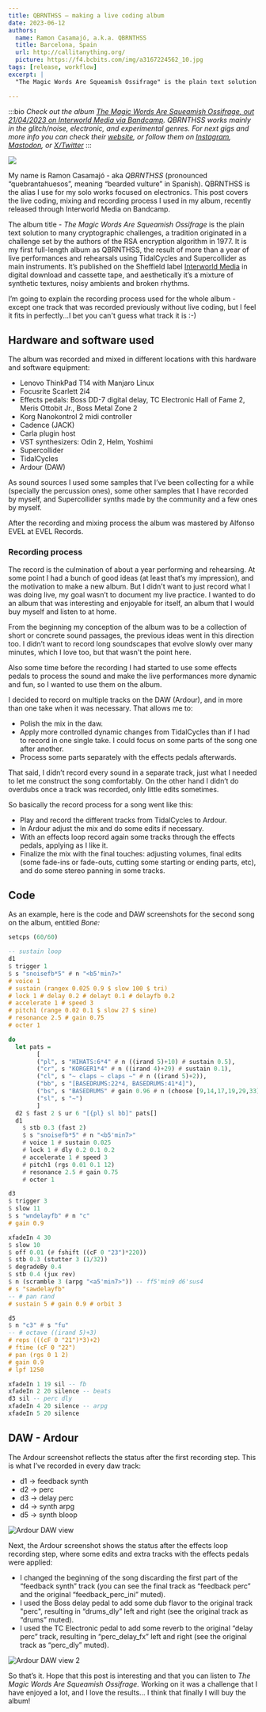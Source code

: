 ```yaml
---
title: QBRNTHSS — making a live coding album
date: 2023-06-12
authors:
  name: Ramon Casamajó, a.k.a. QBRNTHSS
  title: Barcelona, Spain
  url: http://callitanything.org/
  picture: https://f4.bcbits.com/img/a3167224562_10.jpg
tags: [release, workflow]
excerpt: |
  "The Magic Words Are Squeamish Ossifrage" is the plain text solution to many cryptographic challenges, a tradition originated in a challenge set by the authors of the RSA encryption algorithm in 1977. It is my first full-length album as QBRNTHSS, the result of more than a year of live performances and rehearsals using TidalCycles and Supercollider as main instruments. It’s published on the Sheffield label Interworld Media in digital download and cassette tape, and aesthetically it’s a mixture of synthetic textures, noisy ambients and broken rhythms.

---
```


:::bio
*Check out the album [*The Magic Words Are Squeamish Ossifrage*, out 21/04/2023 on Interworld Media via Bandcamp](https://interworldmedia.bandcamp.com/album/the-magic-words-are-squeamish-ossifrage). QBRNTHSS works mainly in the glitch/noise, electronic, and experimental genres.
For next gigs and more info you can check
their [website](http://callitanything.org),
or follow them on [Instagram](https://www.instagram.com/rcasamajo/),
[Mastodon](https://mastodon.online/@QBRNTHSS),
or [X/Twitter](https://twitter.com/rcasamajo)*
:::

[![](https://f4.bcbits.com/img/a3167224562_10.jpg)](https://interworldmedia.bandcamp.com/album/the-magic-words-are-squeamish-ossifrage)

My name is Ramon Casamajó - aka *QBRNTHSS* (pronounced “quebrantahuesos”, meaning “bearded vulture” in Spanish). QBRNTHSS is the alias I use for my solo works focused on electronics. This post covers the live coding, mixing and recording process I used in my album, recently released through Interworld Media on Bandcamp.  

The album title - *The Magic Words Are Squeamish Ossifrage* is the plain text solution to many cryptographic challenges, a tradition originated in a challenge set by the authors of the RSA encryption algorithm in 1977. It is my first full-length album as QBRNTHSS, the result of more than a year of live performances and rehearsals using TidalCycles and Supercollider as main instruments. It’s published on the Sheffield label [Interworld Media](https://www.interworld.media/releases/the-magic-words-are-squeamish-ossifrage/) in digital download and cassette tape, and aesthetically it’s a mixture of synthetic textures, noisy ambients and broken rhythms.

I’m going to explain the recording process used for the whole album - except one track that was recorded previously without live coding, but I feel it fits in perfectly...I bet you can't guess what track it is :-)

## Hardware and software used

The album was recorded and mixed in different locations with this hardware and software equipment:  

- Lenovo ThinkPad T14 with Manjaro Linux
- Focusrite Scarlett 2i4
- Effects pedals: Boss DD-7 digital delay, TC Electronic Hall of Fame 2, Meris Ottobit Jr., Boss Metal Zone 2
- Korg Nanokontrol 2 midi controller
- Cadence (JACK)
- Carla plugin host
- VST synthesizers: Odin 2, Helm, Yoshimi
- Supercollider
- TidalCycles
- Ardour (DAW)

As sound sources I used some samples that I’ve been collecting for a while (specially the percussion ones), some other samples that I have recorded by myself, and Supercollider synths made by the community and a few ones by myself.

After the recording and mixing process the album was mastered by Alfonso EVEL at EVEL Records.

### Recording process

The record is the culmination of about a year performing and rehearsing. At some point I had a bunch of good ideas (at least that’s my impression), and the motivation to make a new album. But I didn't want to just record what I was doing live, my goal wasn’t to document my live practice. I wanted to do an album that was interesting and enjoyable for itself, an album that I would buy myself and listen to at home.  

From the beginning my conception of the album was to be a collection of short or concrete sound passages, the previous ideas went in this direction too. I didn’t want to record long soundscapes that evolve slowly over many minutes, which I love too, but that wasn't the point here.  

Also some time before the recording I had started to use some effects pedals to process the sound and make the live performances more dynamic and fun, so I wanted to use them on the album.

I decided to record on multiple tracks on the DAW (Ardour), and in more than one take when it was necessary. That allows me to:

- Polish the mix in the daw.
- Apply more controlled dynamic changes from TidalCycles than if I had to record in one single take. I could focus on some parts of the song one after another.
- Process some parts separately with the effects pedals afterwards.

That said, I didn’t record every sound in a separate track, just what I needed to let me construct the song comfortably. On the other hand I didn’t do overdubs once a track was recorded, only little edits sometimes.

So basically the record process for a song went like this:
- Play and record the different tracks from TidalCycles to Ardour.
- In Ardour adjust the mix and do some edits if necessary.
- With an effects loop record again some tracks through the effects pedals, applying as I like it.
- Finalize the mix with the final touches: adjusting volumes, final edits (some fade-ins or fade-outs, cutting some starting or ending parts, etc), and do some stereo panning in some tracks.

## Code
As an example, here is the code and DAW screenshots for the second song on the album, entitled *Bone:*

```haskell
setcps (60/60)

-- sustain loop
d1
$ trigger 1
$ s "snoisefb*5" # n "<b5'min7>"
# voice 1
# sustain (rangex 0.025 0.9 $ slow 100 $ tri)
# lock 1 # delay 0.2 # delayt 0.1 # delayfb 0.2
# accelerate 1 # speed 3
# pitch1 (range 0.02 0.1 $ slow 27 $ sine)
# resonance 2.5 # gain 0.75
# octer 1

do
  let pats =
    	[
      	("pl", s "HIHATS:6*4" # n ((irand 5)+10) # sustain 0.5),
      	("cr", s "KORGER1*4" # n ((irand 4)+29) # sustain 0.1),
      	("cl", s "~ claps ~ claps ~" # n ((irand 5)+2)),
      	("bb", s "[BASEDRUMS:22*4, BASEDRUMS:41*4]"),
      	("bs", s "BASEDRUMS" # gain 0.96 # n (choose [9,14,17,19,29,33])),
      	("sl", s "~")
    	]
  d2 $ fast 2 $ ur 6 "[{pl} sl bb]" pats[]
  d1
	$ stb 0.3 (fast 2)
	$ s "snoisefb*5" # n "<b5'min7>"
	# voice 1 # sustain 0.025
	# lock 1 # dly 0.2 0.1 0.2
	# accelerate 1 # speed 3
	# pitch1 (rgs 0.01 0.1 12)
	# resonance 2.5 # gain 0.75
	# octer 1

d3
$ trigger 3
$ slow 11
$ s "wndelayfb" # n "c"
# gain 0.9

xfadeIn 4 30
$ slow 10
$ off 0.01 (# fshift ((cF 0 "23")*220))
$ stb 0.3 (stutter 3 (1/32))
$ degradeBy 0.4
$ stb 0.4 (jux rev)
$ n (scramble 3 (arpg "<a5'min7>")) -- ff5'min9 d6'sus4
# s "sawdelayfb"
-- # pan rand
# sustain 5 # gain 0.9 # orbit 3

d5
$ n "c3" # s "fu"
-- # octave ((irand 5)+3)
# reps (((cF 0 "21")*3)+2)
# ftime (cF 0 "22")
# pan (rgs 0 1 2)
# gain 0.9
# lpf 1250

xfadeIn 1 19 sil -- fb
xfadeIn 2 20 silence -- beats
d3 sil -- perc dly
xfadeIn 4 20 silence -- arpg
xfadeIn 5 20 silence

```

## DAW - Ardour

The Ardour screenshot reflects the status after the first recording step. This is what I’ve recorded in every daw track:  

- d1 -> feedback synth
- d2 -> perc
- d3 -> delay perc
- d4 -> synth arpg
- d5 -> synth bloop


![Ardour DAW view](./assets/qbrnthss-ardour1.png)

Next, the Ardour screenshot shows the status after the effects loop recording step, where some edits and extra tracks with the effects pedals were applied:  

- I changed the beginning of the song discarding the first part of the “feedback synth” track (you can see the final track as “feedback perc” and the original “feedback_perc_ini” muted).
- I used the Boss delay pedal to add some dub flavor to the original track "perc", resulting in “drums_dly” left and right (see the original track as “drums” muted).
- I used the TC Electronic pedal to add some reverb to the original  “delay perc” track, resulting in “perc_delay_fx” left and right (see the original track as “perc_dly” muted).

![Ardour DAW view 2](./assets/qbrnthss-ardour2.png)

So that’s it. Hope that this post is interesting and that you can listen to *The Magic Words Are Squeamish Ossifrage.* Working on it was a challenge that I have enjoyed a lot, and I love the results… I think that finally I will buy the album!
